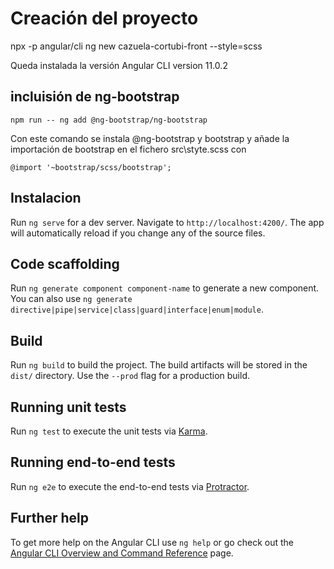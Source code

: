 # Creación del proyecto
npx -p angular/cli ng new cazuela-cortubi-front --style=scss

Queda instalada la versión Angular CLI version 11.0.2

## incluisión de ng-bootstrap

```
npm run -- ng add @ng-bootstrap/ng-bootstrap
```

Con este comando se instala @ng-bootstrap y bootstrap
y añade la importación de bootstrap en el fichero src\styte.scss con 

```
@import '~bootstrap/scss/bootstrap';
```


## Instalacion 

Run `ng serve` for a dev server. Navigate to `http://localhost:4200/`. The app will automatically reload if you change any of the source files.

## Code scaffolding

Run `ng generate component component-name` to generate a new component. You can also use `ng generate directive|pipe|service|class|guard|interface|enum|module`.

## Build

Run `ng build` to build the project. The build artifacts will be stored in the `dist/` directory. Use the `--prod` flag for a production build.

## Running unit tests

Run `ng test` to execute the unit tests via [Karma](https://karma-runner.github.io).

## Running end-to-end tests

Run `ng e2e` to execute the end-to-end tests via [Protractor](http://www.protractortest.org/).

## Further help

To get more help on the Angular CLI use `ng help` or go check out the [Angular CLI Overview and Command Reference](https://angular.io/cli) page.
